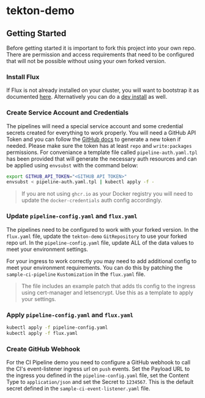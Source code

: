 # tekton-demo

## Getting Started
Before getting started it is important to fork this project into your own repo.  There are permission and access requirements that need to be configured that will not be possible without using your own forked version.

### Install Flux
If Flux is not already installed on your cluster, you will want to bootstrap it as documented [here](https://fluxcd.io/flux/installation/#bootstrap).  Alternatively you can do a [dev install](https://fluxcd.io/flux/installation/#dev-install) as well.

### Create Service Account and Credentials
The pipelines will need a special service account and some credential secrets created for everything to work properly.  You will need a GitHub API Token and you can follow the [GitHub docs](https://docs.github.com/en/authentication/keeping-your-account-and-data-secure/creating-a-personal-access-token) to generate a new token if needed.  Please make sure the token has at least `repo` and `write:packages` permissions.  For conveniance a template file called `pipeline-auth.yaml.tpl` has been provided that will generate the necessary auth resources and can be applied using `envsubst` with the command below:

```bash
export GITHUB_API_TOKEN="<GITHUB API TOKEN>"
envsubst < pipeline-auth.yaml.tpl | kubectl apply -f -
```
> If you are not using `ghcr.io` as your Docker registry you will need to update the `docker-credentials` auth config accordingly.

### Update `pipeline-config.yaml` and `flux.yaml`
The pipelines need to be configured to work with your forked version.  In the `flux.yaml` file, update the `tekton-demo` `GitRepository` to use your forked repo url.  In the `pipeline-config.yaml` file, update ALL of the data values to meet your environment settings.

For your ingress to work correctly you may need to add additional config to meet your environment requirements.  You can do this by patching the `sample-ci-pipeline` `Kustomization` in the `flux.yaml` file.
> The file includes an example patch that adds tls config to the ingress using cert-manager and letsencrypt.  Use this as a template to apply your settings.

### Apply `pipeline-config.yaml` and `flux.yaml`

```bash
kubectl apply -f pipeline-config.yaml
kubectl apply -f flux.yaml
```

### Create GitHub Webhook
For the CI Pipeline demo you need to configure a GitHub webhook to call the CI's event-listener ingress url on `push` events.  Set the Payload URL to the ingress you defined in the `pipeline-config.yaml` file, set the Content Type to `application/json` and set the Secret to `1234567`.  This is the default secret defined in the `sample-ci-event-listener.yaml` file.
